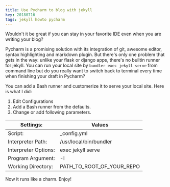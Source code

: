 ```yaml
---
title: Use Pycharm to blog with jekyll
key: 20180716
tags: jekyll howto pycharm
---
```


Wouldn't it be great if you can stay in your favorite IDE even when you
are writing your blog?


Pycharm is a promising solution with its integration of git, awesome
editor, syntax highlighting and markdown plugin. But there's only one
problem that gets in the way: unlike your flask or django apps, there's
no builtin runner for jekyll.
You can run your local site by `bundler exec jekyll serve` from command
line but do you really want to switch back to terminal every time when
finishing your draft in Pycharm?

You can add a Bash runner and customerize it to serve your local site.
Here is what I did:
1. Edit Configurations
2. Add a Bash runner from the defaults.
3. Change or add following parameters.

| Settings: | Values|
| -------- | -------------- |
| Script: | _config.yml |
| Interpreter Path:| /usr/local/bin/bundler |
| Interpreter Options:| exec jekyll serve |
| Program Argument: | -I |
| Working Directory:| PATH_TO_ROOT_OF_YOUR_REPO |


Now it runs like a charm. Enjoy!
